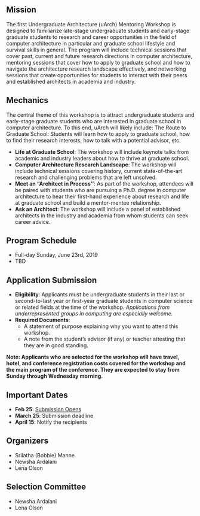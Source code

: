
## Mission

The first Undergraduate Architecture (uArch) Mentoring Workshop is designed to familiarize late-stage undergraduate students and early-stage graduate students to research and career opportunities in the field of computer architecture in particular and graduate school lifestyle and survival skills in general. The program will include technical sessions that cover past, current and future research directions in computer architecture, mentoring sessions that cover how to apply to graduate school and how to navigate the architecture research landscape effectively, and networking sessions that create opportunities for students to interact with their peers and established architects in academia and industry. 

## Mechanics

The central theme of this workshop is to attract undergraduate students and early-stage graduate students who are interested in graduate school in computer architecture. To this end, uArch will likely include:
The Route to Graduate School: Students will learn how to apply to graduate school, how to find their research interests, how to talk with a potential advisor, etc.
* **Life at Graduate School**: The workshop will include keynote talks from academic and industry leaders about how to thrive at graduate school.
* **Computer Architecture Research Landscape**: The workshop will include technical sessions covering history, current state-of-the-art research and challenging problems that are left unsolved.
* **Meet an “Architect in Process’’**: As part of the workshop, attendees will be paired with students who are pursuing a Ph.D. degree in computer architecture to hear their first-hand experience about research and life at graduate school and build a mentor-mentee relationship.
* **Ask an Architect**: The workshop will include a panel of established architects in the industry and academia from whom students can seek career advice.

## Program Schedule
- Full-day Sunday, June 23rd, 2019
- TBD

## Application Submission
* **Eligibility**: Applicants must be undergraduate students in their last or second-to-last year or first-year graduate students in computer science or related fields at the time of the workshop. *Applications from underrepresented groups in computing are especially welcome.*
* **Required Documents**: 
  * A statement of purpose explaining why you want to attend this workshop.
  * A note from the student’s advisor (if any) or teacher attesting that they are in good standing.

**Note: Applicants who are selected for the workshop will have travel, hotel, and conference registration costs covered for the workshop and the main program of the conference.  They are expected to stay from Sunday through Wednesday morning.**

## Important Dates
- **Feb 25**: [Submission Opens](https://docs.google.com/forms/d/e/1FAIpQLSdsEaCqNRF5RhxrplS-etOCLvbUWt9pfYfY-ABR6F2y-RAIag/viewform?vc=0&c=0&w=1)
- **March 25**: Submission deadline
- **April 15**: Notify the recipients 

## Organizers
- Srilatha (Bobbie) Manne
- Newsha Ardalani
- Lena Olson

## Selection Committee
- Newsha Ardalani
- Lena Olson


